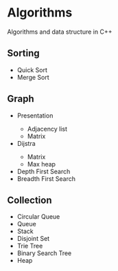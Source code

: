 <h1>Algorithms</h1>
<p>Algorithms and data structure in C++</p>

<h2>Sorting</h2>
<ul>
    <li>Quick Sort</li>
    <li>Merge Sort</li>
</ul>
<h2>Graph</h2>
<ul>
    <li>Presentation</li>
        <ul>
            <li>Adjacency list</li>
            <li>Matrix</li>
        </ul>
    <li>Dijstra</li>
        <ul>
            <li>Matrix</li>
            <li>Max heap</li>
        </ul>
    <li>Depth First Search</li>
    <li>Breadth First Search</li>
</ul>
<h2>Collection</h2>
<ul>
    <li>Circular Queue</li>
    <li>Queue</li>
    <li>Stack</li>
    <li>Disjoint Set</li>
    <li>Trie Tree</li>
    <li>Binary Search Tree</li>
    <li>Heap</li>
</ul>
